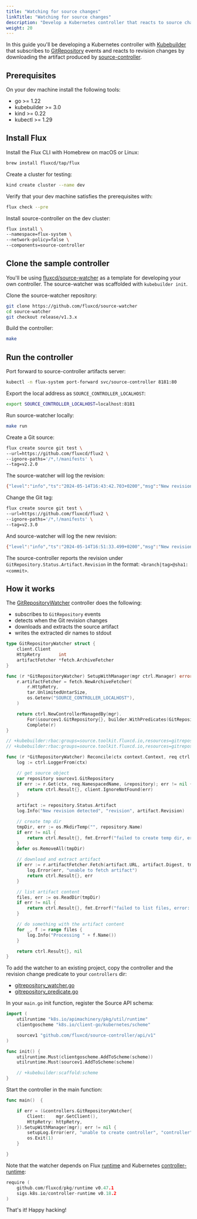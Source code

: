 ```yaml
---
title: "Watching for source changes"
linkTitle: "Watching for source changes"
description: "Develop a Kubernetes controller that reacts to source changes."
weight: 20
---
```


In this guide you'll be developing a Kubernetes controller with
[Kubebuilder](https://github.com/kubernetes-sigs/kubebuilder)
that subscribes to [GitRepository](/flux/components/source/gitrepositories/)
events and reacts to revision changes by downloading the artifact produced by
[source-controller](/flux/components/source/).

## Prerequisites

On your dev machine install the following tools:

* go >= 1.22
* kubebuilder >= 3.0
* kind >= 0.22
* kubectl >= 1.29

## Install Flux

Install the Flux CLI with Homebrew on macOS or Linux:

```sh
brew install fluxcd/tap/flux
```

Create a cluster for testing:

```sh
kind create cluster --name dev
```

Verify that your dev machine satisfies the prerequisites with:

```sh
flux check --pre
```

Install source-controller on the dev cluster:

```sh
flux install \
--namespace=flux-system \
--network-policy=false \
--components=source-controller
```

## Clone the sample controller

You'll be using [fluxcd/source-watcher](https://github.com/fluxcd/source-watcher) as
a template for developing your own controller. The source-watcher was scaffolded with `kubebuilder init`.

Clone the source-watcher repository:

```sh
git clone https://github.com/fluxcd/source-watcher
cd source-watcher
git checkout release/v1.3.x
```

Build the controller:

```sh
make
```

## Run the controller

Port forward to source-controller artifacts server:

```sh
kubectl -n flux-system port-forward svc/source-controller 8181:80
```

Export the local address as `SOURCE_CONTROLLER_LOCALHOST`:

```sh
export SOURCE_CONTROLLER_LOCALHOST=localhost:8181
```

Run source-watcher locally:

```sh
make run
```

Create a Git source:

```sh
flux create source git test \
--url=https://github.com/fluxcd/flux2 \
--ignore-paths='/*,!/manifests' \
--tag=v2.2.0
```

The source-watcher will log the revision:

```sh
{"level":"info","ts":"2024-05-14T16:43:42.703+0200","msg":"New revision detected","controller":"gitrepository","controllerGroup":"source.toolkit.fluxcd.io","controllerKind":"GitRepository","GitRepository":{"name":"test","namespace":"flux-system"},"namespace":"flux-system","name":"test","reconcileID":"ef0fe80e-3952-4835-ae9d-01760c4eadde","revision":"v2.2.0@sha1:81606709114f6d16a432f9f4bfc774942f054327"}
```

Change the Git tag:

```sh
flux create source git test \
--url=https://github.com/fluxcd/flux2 \
--ignore-paths='/*,!/manifests' \
--tag=v2.3.0
```

And source-watcher will log the new revision:

```sh
{"level":"info","ts":"2024-05-14T16:51:33.499+0200","msg":"New revision detected","controller":"gitrepository","controllerGroup":"source.toolkit.fluxcd.io","controllerKind":"GitRepository","GitRepository":{"name":"test","namespace":"flux-system"},"namespace":"flux-system","name":"test","reconcileID":"cc0f83bb-b7a0-4c19-a254-af9962ae39cd","revision":"v2.3.0@sha1:658925c2c0e6c408597d907a8ebee06a9a6d7f30"}
```

The source-controller reports the revision under `GitRepository.Status.Artifact.Revision` in the format: `<branch|tag>@sha1:<commit>`.

## How it works

The [GitRepositoryWatcher](https://github.com/fluxcd/source-watcher/blob/main/controllers/gitrepository_watcher.go)
controller does the following:

* subscribes to `GitRepository` events
* detects when the Git revision changes
* downloads and extracts the source artifact
* writes the extracted dir names to stdout

```go
type GitRepositoryWatcher struct {
	client.Client
	HttpRetry       int
	artifactFetcher *fetch.ArchiveFetcher
}

func (r *GitRepositoryWatcher) SetupWithManager(mgr ctrl.Manager) error {
	r.artifactFetcher = fetch.NewArchiveFetcher(
		r.HttpRetry,
		tar.UnlimitedUntarSize,
		os.Getenv("SOURCE_CONTROLLER_LOCALHOST"),
	)

	return ctrl.NewControllerManagedBy(mgr).
		For(&sourcev1.GitRepository{}, builder.WithPredicates(GitRepositoryRevisionChangePredicate{})).
		Complete(r)
}

// +kubebuilder:rbac:groups=source.toolkit.fluxcd.io,resources=gitrepositories,verbs=get;list;watch
// +kubebuilder:rbac:groups=source.toolkit.fluxcd.io,resources=gitrepositories/status,verbs=get

func (r *GitRepositoryWatcher) Reconcile(ctx context.Context, req ctrl.Request) (ctrl.Result, error) {
	log := ctrl.LoggerFrom(ctx)

	// get source object
	var repository sourcev1.GitRepository
	if err := r.Get(ctx, req.NamespacedName, &repository); err != nil {
		return ctrl.Result{}, client.IgnoreNotFound(err)
	}

	artifact := repository.Status.Artifact
	log.Info("New revision detected", "revision", artifact.Revision)

	// create tmp dir
	tmpDir, err := os.MkdirTemp("", repository.Name)
	if err != nil {
		return ctrl.Result{}, fmt.Errorf("failed to create temp dir, error: %w", err)
	}
	defer os.RemoveAll(tmpDir)

	// download and extract artifact
	if err := r.artifactFetcher.Fetch(artifact.URL, artifact.Digest, tmpDir); err != nil {
		log.Error(err, "unable to fetch artifact")
		return ctrl.Result{}, err
	}

	// list artifact content
	files, err := os.ReadDir(tmpDir)
	if err != nil {
		return ctrl.Result{}, fmt.Errorf("failed to list files, error: %w", err)
	}

	// do something with the artifact content
	for _, f := range files {
		log.Info("Processing " + f.Name())
	}

	return ctrl.Result{}, nil
}
```

To add the watcher to an existing project, copy the controller and the revision change predicate to your `controllers` dir:

* [gitrepository_watcher.go](https://github.com/fluxcd/source-watcher/blob/main/controllers/gitrepository_watcher.go)
* [gitrepository_predicate.go](https://github.com/fluxcd/source-watcher/blob/main/controllers/gitrepository_predicate.go)

In your `main.go` init function, register the Source API schema:

```go
import (
	utilruntime "k8s.io/apimachinery/pkg/util/runtime"
	clientgoscheme "k8s.io/client-go/kubernetes/scheme"

	sourcev1 "github.com/fluxcd/source-controller/api/v1"
)

func init() {
	utilruntime.Must(clientgoscheme.AddToScheme(scheme))
	utilruntime.Must(sourcev1.AddToScheme(scheme)

	// +kubebuilder:scaffold:scheme
}
```

Start the controller in the main function:

```go
func main()  {

	if err = (&controllers.GitRepositoryWatcher{
		Client:    mgr.GetClient(),
		HttpRetry: httpRetry,
	}).SetupWithManager(mgr); err != nil {
		setupLog.Error(err, "unable to create controller", "controller", "GitRepositoryWatcher")
		os.Exit(1)
	}

}
```

Note that the watcher depends on Flux [runtime](https://pkg.go.dev/github.com/fluxcd/pkg/runtime)
and Kubernetes [controller-runtime](https://pkg.go.dev/sigs.k8s.io/controller-runtime):

```go
require (
    github.com/fluxcd/pkg/runtime v0.47.1
    sigs.k8s.io/controller-runtime v0.18.2
)
```

That's it! Happy hacking!
